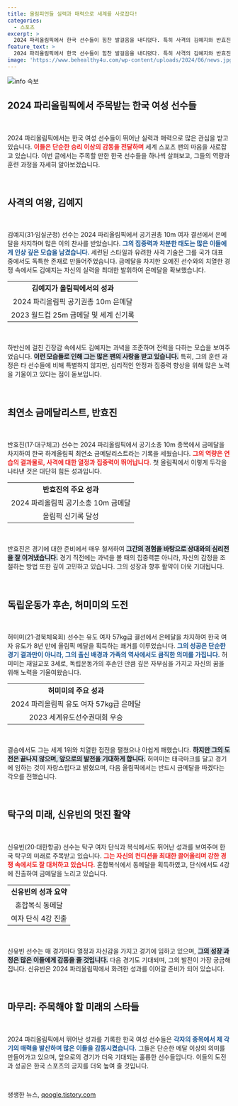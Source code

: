 ```yaml
---
title: 올림피언들 실력과 매력으로 세계를 사로잡다!
categories:
  - 스포츠
excerpt: >
  2024 파리올림픽에서 한국 선수들이 힘찬 발걸음을 내디뎠다. 특히 사격의 김예지와 반효진, 유도의 허미미, 탁구의 신유빈이 주목받으며 메달을 획득해 전 세계의 이목을 집중시키고 있다. 이들의 매력적인 실력과 감동적인 순간을 확인해 보자!
feature_text: >
  2024 파리올림픽에서 한국 선수들이 힘찬 발걸음을 내디뎠다. 특히 사격의 김예지와 반효진, 유도의 허미미, 탁구의 신유빈이 주목받으며 메달을 획득해 전 세계의 이목을 집중시키고 있다. 이들의 매력적인 실력과 감동적인 순간을 확인해 보자!
image: 'https://www.behealthy4u.com/wp-content/uploads/2024/06/news.jpg'
---
```


<p><img src="https://www.behealthy4u.com/wp-content/uploads/2024/06/news.jpg" alt="info 속보" /></p>

<h2 data-ke-size="size26">2024 파리올림픽에서 주목받는 한국 여성 선수들</h2>

<p data-ke-size="size16">&nbsp;</p>

<p>2024 파리올림픽에서는 한국 여성 선수들이 뛰어난 실력과 매력으로 많은 관심을 받고 있습니다. <b><span style="color: #ee2323;">이들은 단순한 승리 이상의 감동을 전달하며</span></b> 세계 스포츠 팬의 마음을 사로잡고 있습니다. 이번 글에서는 주목할 만한 한국 선수들을 하나씩 살펴보고, 그들의 역량과 훈련 과정을 자세히 알아보겠습니다. </p>

<p data-ke-size="size16">&nbsp;</p>

<h2 data-ke-size="size26">사격의 여왕, 김예지</h2>

<p data-ke-size="size16">&nbsp;</p>

<p>김예지(31·임실군청) 선수는 2024 파리올림픽에서 공기권총 10m 여자 결선에서 은메달을 차지하며 많은 이의 찬사를 받았습니다. <b><span style="color: #1a5490;">그의 집중력과 차분한 태도는 많은 이들에게 인상 깊은 모습을 남겼습니다.</span></b> 세련된 스타일과 유려한 사격 기술은 그를 국가 대표 중에서도 독특한 존재로 만들어주었습니다. 금메달을 차지한 오예진 선수와의 치열한 경쟁 속에서도 김예지는 자신의 실력을 최대한 발휘하여 은메달을 확보했습니다. </p>

<table style="width: 100%; border-collapse: collapse;">
    <tr>
        <td style="text-align: center; height: 17px;"><b>김예지가 올림픽에서의 성과</b></td>
    </tr>
    <tr>
        <td style="text-align: center; height: 17px;">2024 파리올림픽 공기권총 10m 은메달</td>
    </tr>
    <tr>
        <td style="text-align: center; height: 17px;">2023 월드컵 25m 금메달 및 세계 신기록</td>
    </tr>
</table>

<p data-ke-size="size16">&nbsp;</p>

<p>하반신에 걸친 긴장감 속에서도 김예지는 과녁을 조준하며 전력을 다하는 모습을 보여주었습니다. <b><span style="background-color: #21538527;">이런 모습들로 인해 그는 많은 팬의 사랑을 받고 있습니다.</span></b> 특히, 그의 훈련 과정은 타 선수들에 비해 특별하지 않지만, 심리적인 안정과 집중력 향상을 위해 많은 노력을 기울이고 있다는 점이 돋보입니다. </p>

<p data-ke-size="size16">&nbsp;</p>

<h2 data-ke-size="size26">최연소 금메달리스트, 반효진</h2>

<p data-ke-size="size16">&nbsp;</p>

<p>반효진(17·대구체고) 선수는 2024 파리올림픽에서 공기소총 10m 종목에서 금메달을 차지하여 한국 하계올림픽 최연소 금메달리스트라는 기록을 세웠습니다. <b><span style="color: #ee2323;">그의 역량은 연습의 결과물로, 사격에 대한 열정과 집중력이 뛰어납니다.</span></b> 첫 올림픽에서 이렇게 두각을 나타낸 것은 대단히 힘든 성과입니다. </p>

<table style="width: 100%; border-collapse: collapse;">
    <tr>
        <td style="text-align: center; height: 17px;"><b>반효진의 주요 성과</b></td>
    </tr>
    <tr>
        <td style="text-align: center; height: 17px;">2024 파리올림픽 공기소총 10m 금메달</td>
    </tr>
    <tr>
        <td style="text-align: center; height: 17px;">올림픽 신기록 달성</td>
    </tr>
</table>

<p data-ke-size="size16">&nbsp;</p>

<p>반효진은 경기에 대한 준비에서 매우 철저하여 <b><span style="background-color: #21538527;">그간의 경험을 바탕으로 상대와의 심리전을 잘 이겨냈습니다.</span></b> 경기 직전에는 과녁을 볼 때의 집중력뿐 아니라, 자신의 감정을 조절하는 방법 또한 깊이 고민하고 있습니다. 그의 성장과 향후 활약이 더욱 기대됩니다. </p>

<p data-ke-size="size16">&nbsp;</p>

<h2 data-ke-size="size26">독립운동가 후손, 허미미의 도전</h2>

<p data-ke-size="size16">&nbsp;</p>

<p>허미미(21·경북체육회) 선수는 유도 여자 57kg급 결선에서 은메달을 차지하여 한국 여자 유도가 8년 만에 올림픽 메달을 획득하는 쾌거를 이루었습니다. <b><span style="color: #1a5490;">그의 성공은 단순한 경기 결과만이 아니라, 그의 출신 배경과 가족의 역사에서도 큼직한 의미를 가집니다.</span></b> 허미미는 재일교포 3세로, 독립운동가의 후손인 만큼 깊은 자부심을 가지고 자신의 꿈을 위해 노력을 기울여왔습니다. </p>

<table style="width: 100%; border-collapse: collapse;">
    <tr>
        <td style="text-align: center; height: 17px;"><b>허미미의 주요 성과</b></td>
    </tr>
    <tr>
        <td style="text-align: center; height: 17px;">2024 파리올림픽 유도 여자 57kg급 은메달</td>
    </tr>
    <tr>
        <td style="text-align: center; height: 17px;">2023 세계유도선수권대회 우승</td>
    </tr>
</table>

<p data-ke-size="size16">&nbsp;</p>

<p>결승에서도 그는 세계 1위와 치열한 접전을 펼쳤으나 아쉽게 패했습니다. <b><span style="background-color: #21538527;">하지만 그의 도전은 끝나지 않으며, 앞으로의 발전을 기대하게 합니다.</span></b> 허미미는 태극마크를 달고 경기에 임하는 것이 자랑스럽다고 밝혔으며, 다음 올림픽에서는 반드시 금메달을 따겠다는 각오를 전했습니다. </p>

<p data-ke-size="size16">&nbsp;</p>

<h2 data-ke-size="size26">탁구의 미래, 신유빈의 멋진 활약</h2>

<p data-ke-size="size16">&nbsp;</p>

<p>신유빈(20·대한항공) 선수는 탁구 여자 단식과 복식에서도 뛰어난 성과를 보여주며 한국 탁구의 미래로 주목받고 있습니다. <b><span style="color: #ee2323;">그는 자신의 컨디션을 최대한 끌어올리며 강한 경쟁 속에서도 잘 대처하고 있습니다.</span></b> 혼합복식에서 동메달을 획득하였고, 단식에서도 4강에 진출하여 금메달을 노리고 있습니다. </p>

<table style="width: 100%; border-collapse: collapse;">
    <tr>
        <td style="text-align: center; height: 17px;"><b>신유빈의 성과 요약</b></td>
    </tr>
    <tr>
        <td style="text-align: center; height: 17px;">혼합복식 동메달</td>
    </tr>
    <tr>
        <td style="text-align: center; height: 17px;">여자 단식 4강 진출</td>
    </tr>
</table>

<p data-ke-size="size16">&nbsp;</p>

<p>신유빈 선수는 매 경기마다 열정과 자신감을 가지고 경기에 임하고 있으며, <b><span style="background-color: #21538527;">그의 성장 과정은 많은 이들에게 감동을 줄 것입니다.</span></b> 다음 경기도 기대되며, 그의 발전이 가장 궁금해집니다. 신유빈은 2024 파리올림픽에서 화려한 성과를 이어갈 준비가 되어 있습니다. </p>

<p data-ke-size="size16">&nbsp;</p>

<h2 data-ke-size="size26">마무리: 주목해야 할 미래의 스타들</h2>

<p data-ke-size="size16">&nbsp;</p>

<p>2024 파리올림픽에서 뛰어난 성과를 기록한 한국 여성 선수들은 <b><span style="color: #1a5490;">각자의 종목에서 제 각기의 매력을 발산하며 많은 이들을 감동시켰습니다.</span></b> 그들은 단순한 메달 이상의 의미를 만들어가고 있으며, 앞으로의 경기가 더욱 기대되는 훌륭한 선수들입니다. 이들의 도전과 성공은 한국 스포츠의 긍지를 더욱 높여 줄 것입니다. </p>

<p data-ke-size="size16">&nbsp;</p>
생생한 뉴스, <a href="https://qoogle.tistory.com" rel="dofollow">qoogle.tistory.com</a>



